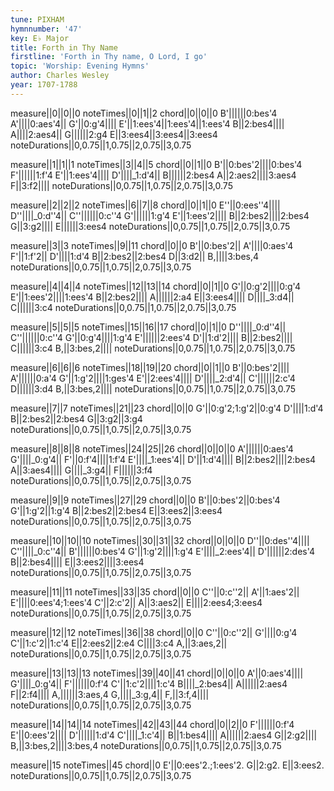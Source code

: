 ```yaml
---
tune: PIXHAM
hymnnumber: '47'
key: E♭ Major
title: Forth in Thy Name
firstline: 'Forth in Thy name, O Lord, I go'
topic: 'Worship: Evening Hymns'
author: Charles Wesley
year: 1707-1788
---
```

measure||0||0||0
noteTimes||0||1||2
chord||0||0||0
B'||||||0:bes'4
A'||||0:aes'4||
G'||0:g'4||||
E'||1:ees'4||1:ees'4||1:ees'4
B||2:bes4||||
A||||2:aes4||
G||||||2:g4
E||3:ees4||3:ees4||3:ees4
noteDurations||0,0.75||1,0.75||2,0.75||3,0.75

measure||1||1||1
noteTimes||3||4||5
chord||0||1||0
B'||0:bes'2||||0:bes'4
F'||||||1:f'4
E'||1:ees'4||||
D'||||_1:d'4||
B||||||2:bes4
A||2:aes2||||3:aes4
F||3:f2||||
noteDurations||0,0.75||1,0.75||2,0.75||3,0.75

measure||2||2||2
noteTimes||6||7||8
chord||0||1||0
E''||0:ees''4||||
D''||||_0:d''4||
C''||||||0:c''4
G'||||||1:g'4
E'||1:ees'2||||
B||2:bes2||||2:bes4
G||3:g2||||
E||||||3:ees4
noteDurations||0,0.75||1,0.75||2,0.75||3,0.75

measure||3||3
noteTimes||9||11
chord||0||0
B'||0:bes'2||
A'||||0:aes'4
F'||1:f'2||
D'||||1:d'4
B||2:bes2||2:bes4
D||3:d2||
B,||||3:bes,4
noteDurations||0,0.75||1,0.75||2,0.75||3,0.75

measure||4||4||4
noteTimes||12||13||14
chord||0||1||0
G'||0:g'2||||0:g'4
E'||1:ees'2||||1:ees'4
B||2:bes2||||
A||||||2:a4
E||3:ees4||||
D||||_3:d4||
C||||||3:c4
noteDurations||0,0.75||1,0.75||2,0.75||3,0.75

measure||5||5||5
noteTimes||15||16||17
chord||0||1||0
D''||||_0:d''4||
C''||||||0:c''4
G'||0:g'4||||1:g'4
E'||||||2:ees'4
D'||1:d'2||||
B||2:bes2||||
C||||||3:c4
B,||3:bes,2||||
noteDurations||0,0.75||1,0.75||2,0.75||3,0.75

measure||6||6||6
noteTimes||18||19||20
chord||0||1||0
B'||0:bes'2||||
A'||||||0:a'4
G'||1:g'2||||1:ges'4
E'||2:ees'4||||
D'||||_2:d'4||
C'||||||2:c'4
D||||||3:d4
B,||3:bes,2||||
noteDurations||0,0.75||1,0.75||2,0.75||3,0.75

measure||7||7
noteTimes||21||23
chord||0||0
G'||0:g'2;1:g'2||0:g'4
D'||||1:d'4
B||2:bes2||2:bes4
G||3:g2||3:g4
noteDurations||0,0.75||1,0.75||2,0.75||3,0.75

measure||8||8||8
noteTimes||24||25||26
chord||0||0||0
A'||||||0:aes'4
G'||||_0:g'4||
F'||0:f'4||||1:f'4
E'||||_1:ees'4||
D'||1:d'4||||
B||2:bes2||||2:bes4
A||3:aes4||||
G||||_3:g4||
F||||||3:f4
noteDurations||0,0.75||1,0.75||2,0.75||3,0.75

measure||9||9
noteTimes||27||29
chord||0||0
B'||0:bes'2||0:bes'4
G'||1:g'2||1:g'4
B||2:bes2||2:bes4
E||3:ees2||3:ees4
noteDurations||0,0.75||1,0.75||2,0.75||3,0.75

measure||10||10||10
noteTimes||30||31||32
chord||0||0||0
D''||0:des''4||||
C''||||_0:c''4||
B'||||||0:bes'4
G'||1:g'2||||1:g'4
E'||||_2:ees'4||
D'||||||2:des'4
B||2:bes4||||
E||3:ees2||||3:ees4
noteDurations||0,0.75||1,0.75||2,0.75||3,0.75

measure||11||11
noteTimes||33||35
chord||0||0
C''||0:c''2||
A'||1:aes'2||
E'||||0:ees'4;1:ees'4
C'||2:c'2||
A||3:aes2||
E||||2:ees4;3:ees4
noteDurations||0,0.75||1,0.75||2,0.75||3,0.75

measure||12||12
noteTimes||36||38
chord||0||0
C''||0:c''2||
G'||||0:g'4
C'||1:c'2||1:c'4
E||2:ees2||2:e4
C||||3:c4
A,||3:aes,2||
noteDurations||0,0.75||1,0.75||2,0.75||3,0.75

measure||13||13||13
noteTimes||39||40||41
chord||0||0||0
A'||0:aes'4||||
G'||||_0:g'4||
F'||||||0:f'4
C'||1:c'2||||1:c'4
B||||_2:bes4||
A||||||2:aes4
F||2:f4||||
A,||||||3:aes,4
G,||||_3:g,4||
F,||3:f,4||||
noteDurations||0,0.75||1,0.75||2,0.75||3,0.75

measure||14||14||14
noteTimes||42||43||44
chord||0||2||0
F'||||||0:f'4
E'||0:ees'2||||
D'||||||1:d'4
C'||||_1:c'4||
B||1:bes4||||
A||||||2:aes4
G||2:g2||||
B,||3:bes,2||||3:bes,4
noteDurations||0,0.75||1,0.75||2,0.75||3,0.75

measure||15
noteTimes||45
chord||0
E'||0:ees'2.;1:ees'2.
G||2:g2.
E||3:ees2.
noteDurations||0,0.75||1,0.75||2,0.75||3,0.75

